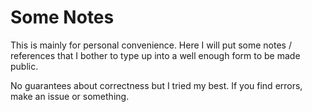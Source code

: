 # Some Notes

This is mainly for personal convenience. Here I will put some notes / references that I bother to type up into a well enough form to be made public. 

No guarantees about correctness but I tried my best. If you find errors, make an issue or something.
